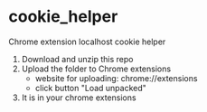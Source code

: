 # cookie_helper
Chrome extension localhost cookie helper

1. Download and unzip this repo
2. Upload the folder to Chrome extensions
    - website for uploading: chrome://extensions
    - click button "Load unpacked"
3. It is in your chrome extensions
    
